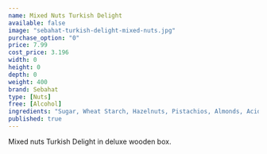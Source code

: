 ```yaml
---
name: Mixed Nuts Turkish Delight
available: false
image: "sebahat-turkish-delight-mixed-nuts.jpg"
purchase_option: "0"
price: 7.99
cost_price: 3.196
width: 0
height: 0
depth: 0
weight: 400
brand: Sebahat
type: [Nuts]
free: [Alcohol]
ingredients: "Sugar, Wheat Starch, Hazelnuts, Pistachios, Almonds, Acidifier: Citric Acid, E330"
published: true
---
```

Mixed nuts Turkish Delight in deluxe wooden box.
